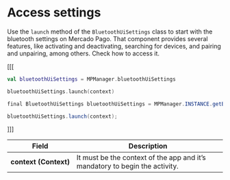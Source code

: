 # Access settings

Use the `launch` method of the `BluetoothUiSettings` class to start with the bluetooth settings on Mercado Pago. That component provides several features, like activating and deactivating, searching for devices, and pairing and unpairing, among others. Check how to access it.

[[[
```kotlin
val bluetoothUiSettings = MPManager.bluetoothUiSettings

bluetoothUiSettings.launch(context)
```
```java
final BluetoothUiSettings bluetoothUiSettings = MPManager.INSTANCE.getBluetoothUiSettings();

bluetoothUiSettings.launch(context);
```
]]]

|Field|Description|
|---|---|
|**context (Context)**| It must be the context of the app and it’s mandatory to begin the activity.|
